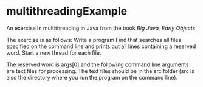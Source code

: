 # multithreadingExample

An exercise in multithreading in Java from the book *Big Java, Early Objects*.

The exercise is as follows: Write a program Find that searches all files specified on the 
command line and prints out all lines containing a reserved word. Start a new thread for each file.

The reserved word is args[0] and the following command line arguments are text files for processing. 
The text files should be in the src folder (src is also the directory where you run the program on the command line).
